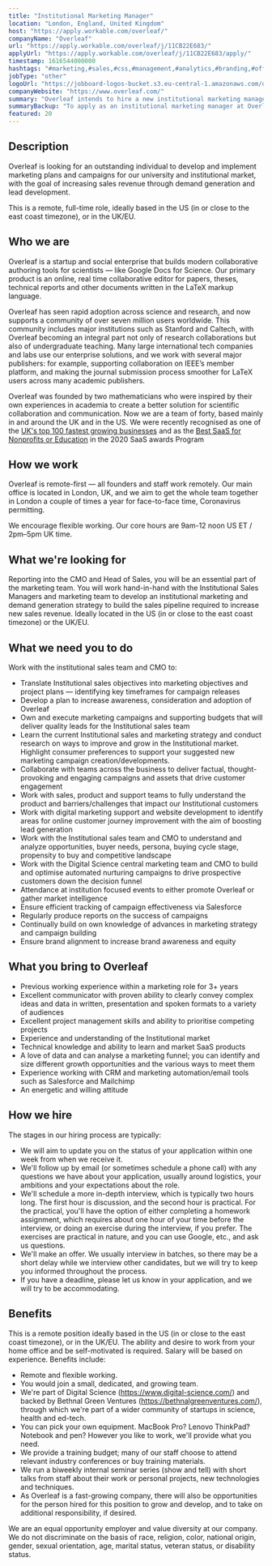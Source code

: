 ```yaml
---
title: "Institutional Marketing Manager"
location: "London, England, United Kingdom"
host: "https://apply.workable.com/overleaf/"
companyName: "Overleaf"
url: "https://apply.workable.com/overleaf/j/11CB22E683/"
applyUrl: "https://apply.workable.com/overleaf/j/11CB22E683/apply/"
timestamp: 1616544000000
hashtags: "#marketing,#sales,#css,#management,#analytics,#branding,#office,#socialmedia,#translation,#crm"
jobType: "other"
logoUrl: "https://jobboard-logos-bucket.s3.eu-central-1.amazonaws.com/overleaf"
companyWebsite: "https://www.overleaf.com/"
summary: "Overleaf intends to hire a new institutional marketing manager. If you have previous working experience within a marketing role for 3+ years, consider applying."
summaryBackup: "To apply as an institutional marketing manager at Overleaf, you preferably need to have some knowledge of: #marketing, #sales, #css."
featured: 20
---
```


## Description

Overleaf is looking for an outstanding individual to develop and implement marketing plans and campaigns for our university and institutional market, with the goal of increasing sales revenue through demand generation and lead development.

This is a remote, full-time role, ideally based in the US (in or close to the east coast timezone), or in the UK/EU.

## Who we are

Overleaf is a startup and social enterprise that builds modern collaborative authoring tools for scientists — like Google Docs for Science. Our primary product is an online, real time collaborative editor for papers, theses, technical reports and other documents written in the LaTeX markup language.

Overleaf has seen rapid adoption across science and research, and now supports a community of over seven million users worldwide. This community includes major institutions such as Stanford and Caltech, with Overleaf becoming an integral part not only of research collaborations but also of undergraduate teaching. Many large international tech companies and labs use our enterprise solutions, and we work with several major publishers: for example, supporting collaboration on IEEE’s member platform, and making the journal submission process smoother for LaTeX users across many academic publishers.

Overleaf was founded by two mathematicians who were inspired by their own experiences in academia to create a better solution for scientific collaboration and communication. Now we are a team of forty, based mainly in and around the UK and in the US. We were recently recognised as one of the [UK's top 100 fastest growing businesses](https://www.overleaf.com/blog/overleaf-recognized-as-one-of-the-uks-top-100-fastest-growing-businesses) and as the [Best SaaS for Nonprofits or Education](https://www.overleaf.com/blog/overleaf-named-2020-saas-awards-winner) in the 2020 SaaS awards Program

## How we work

Overleaf is remote-first — all founders and staff work remotely. Our main office is located in London, UK, and we aim to get the whole team together in London a couple of times a year for face-to-face time, Coronavirus permitting.

We encourage flexible working. Our core hours are 9am-12 noon US ET / 2pm–5pm UK time.

## What we're looking for

Reporting into the CMO and Head of Sales, you will be an essential part of the marketing team. You will work hand-in-hand with the Institutional Sales Managers and marketing team to develop an institutional marketing and demand generation strategy to build the sales pipeline required to increase new sales revenue. Ideally located in the US (in or close to the east coast timezone) or the UK/EU.

## What we need you to do

Work with the institutional sales team and CMO to:

*   Translate Institutional sales objectives into marketing objectives and project plans — identifying key timeframes for campaign releases
*   Develop a plan to increase awareness, consideration and adoption of Overleaf
*   Own and execute marketing campaigns and supporting budgets that will deliver quality leads for the Institutional sales team
*   Learn the current Institutional sales and marketing strategy and conduct research on ways to improve and grow in the Institutional market. Highlight consumer preferences to support your suggested new marketing campaign creation/developments.
*   Collaborate with teams across the business to deliver factual, thought-provoking and engaging campaigns and assets that drive customer engagement
*   Work with sales, product and support teams to fully understand the product and barriers/challenges that impact our Institutional customers
*   Work with digital marketing support and website development to identify areas for online customer journey improvement with the aim of boosting lead generation
*   Work with the Institutional sales team and CMO to understand and analyze opportunities, buyer needs, persona, buying cycle stage, propensity to buy and competitive landscape
*   Work with the Digital Science central marketing team and CMO to build and optimise automated nurturing campaigns to drive prospective customers down the decision funnel
*   Attendance at institution focused events to either promote Overleaf or gather market intelligence
*   Ensure efficient tracking of campaign effectiveness via Salesforce
*   Regularly produce reports on the success of campaigns
*   Continually build on own knowledge of advances in marketing strategy and campaign building
*   Ensure brand alignment to increase brand awareness and equity

## What you bring to Overleaf

*   Previous working experience within a marketing role for 3+ years
*   Excellent communicator with proven ability to clearly convey complex ideas and data in written, presentation and spoken formats to a variety of audiences
*   Excellent project management skills and ability to prioritise competing projects
*   Experience and understanding of the Institutional market
*   Technical knowledge and ability to learn and market SaaS products
*   A love of data and can analyse a marketing funnel; you can identify and size different growth opportunities and the various ways to meet them
*   Experience working with CRM and marketing automation/email tools such as Salesforce and Mailchimp
*   An energetic and willing attitude

## How we hire

The stages in our hiring process are typically:

*   We will aim to update you on the status of your application within one week from when we receive it.
*   We'll follow up by email (or sometimes schedule a phone call) with any questions we have about your application, usually around logistics, your ambitions and your expectations about the role.
*   We'll schedule a more in-depth interview, which is typically two hours long. The first hour is discussion, and the second hour is practical. For the practical, you'll have the option of either completing a homework assignment, which requires about one hour of your time before the interview, or doing an exercise during the interview, if you prefer. The exercises are practical in nature, and you can use Google, etc., and ask us questions.
*   We'll make an offer. We usually interview in batches, so there may be a short delay while we interview other candidates, but we will try to keep you informed throughout the process.
*   If you have a deadline, please let us know in your application, and we will try to be accommodating.

## Benefits

This is a remote position ideally based in the US (in or close to the east coast timezone), or in the UK/EU. The ability and desire to work from your home office and be self-motivated is required. Salary will be based on experience. Benefits include:

*   Remote and flexible working.
*   You would join a small, dedicated, and growing team.
*   We're part of Digital Science (https://www.digital-science.com/) and backed by Bethnal Green Ventures (https://bethnalgreenventures.com/), through which we're part of a wider community of startups in science, health and ed-tech.
*   You can pick your own equipment. MacBook Pro? Lenovo ThinkPad? Notebook and pen? However you like to work, we'll provide what you need.
*   We provide a training budget; many of our staff choose to attend relevant industry conferences or buy training materials.
*   We run a biweekly internal seminar series (show and tell) with short talks from staff about their work or personal projects, new technologies and techniques.
*   As Overleaf is a fast-growing company, there will also be opportunities for the person hired for this position to grow and develop, and to take on additional responsibility, if desired.

We are an equal opportunity employer and value diversity at our company. We do not discriminate on the basis of race, religion, color, national origin, gender, sexual orientation, age, marital status, veteran status, or disability status.
